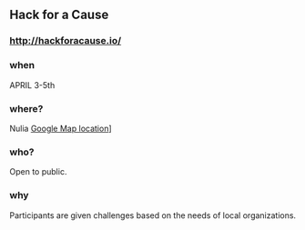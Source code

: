 ## Hack for a Cause

### http://hackforacause.io/

### when
APRIL 3-5th

### where?
Nulia [Google Map location](https://www.google.com/maps/place/Nulia/@44.0502496,-123.0954492,15z/data=!4m2!3m1!1s0x0:0x20c616082dc73734?sa=X&ved=2ahUKEwiohbbNsvXnAhWeFjQIHVM_AlUQ_BIwC3oECBAQCA)]

### who?
Open to public.

### why
Participants are given challenges based on the needs of local organizations.
